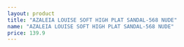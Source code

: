 ```yaml
---
layout: product
title: "AZALEIA LOUISE SOFT HIGH PLAT SANDAL-568 NUDE"
name: "AZALEIA LOUISE SOFT HIGH PLAT SANDAL-568 NUDE"
price: 139.9
---
```

